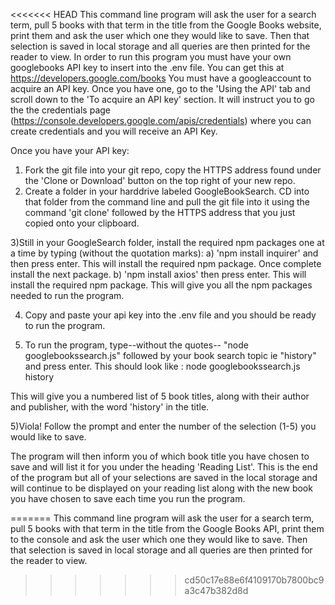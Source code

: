 <<<<<<< HEAD
This command line program will ask the user for a search term, pull 5 books with that term in the title from the Google Books website, print them and ask the user which one they would like to save. Then that selection is saved in local storage and all queries are then printed for the reader to view.
In order to run this program you must have your own googlebooks API key to insert into the .env file. You can get this at https://developers.google.com/books You must have a googleaccount to acquire an API key. Once you have one, go to the 'Using the API' tab and scroll down to the 'To acquire an API key' section. It will instruct you to go the the credentials page (https://console.developers.google.com/apis/credentials) where you can create credentials and you will receive an API Key.


Once you have your API key:

1) Fork the git file into your git repo, copy the HTTPS address found under the 'Clone or Download' button on the top right of your new repo. 
2) Create a folder in your harddrive labeled GoogleBookSearch. CD into that folder from the command line and pull the git file into it using the command 'git clone' followed by the HTTPS address that you just copied onto your clipboard.

3)Still in your GoogleSearch folder, install the required npm packages one at a time by typing (without the quotation marks):
a) 'npm install inquirer' and then press enter. This will install the required npm package. Once complete install the next package.
b) 'npm install axios' then press enter. This will install the required npm package.
This will give you all the npm packages needed to run the program.

4) Copy and paste your api key into the .env file and you should be ready to run the program.

5) To run the program, type--without the quotes-- "node googlebookssearch.js" followed by your book search topic ie "history" and press enter. This should look like : node googlebookssearch.js history

This will give you a numbered list of 5 book titles, along with their author and publisher, with the word 'history' in the title.

5)Viola! Follow the prompt and enter the number of the selection (1-5) you would like to save.

The program will then inform you of which book title you have chosen to save and will list it for you under the heading 'Reading List'.
This is the end of the program but all of your selections are saved in the local storage and will continue to be displayed on your reading list along with the new book you have chosen to save each time you run the program.

=======
This command line program will ask the user for a search term, pull 5 books with that term in the title from the Google Books API, print them to the console and ask the user which one they would like to save. Then that selection is saved in local storage and all queries are then printed for the reader to view.
>>>>>>> cd50c17e88e6f4109170b7800bc9a3c47b382d8d
